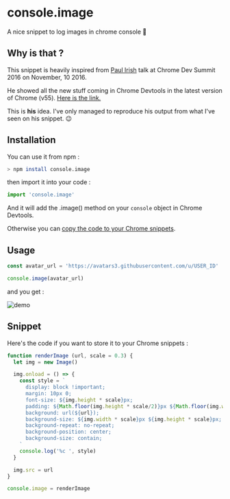 # console.image
A nice snippet to log images in chrome console 🌈


## Why is that ?
This snippet is heavily inspired from [Paul Irish](https://twitter.com/paul_irish) talk at Chrome Dev Summit 2016 on November, 10 2016.

He showed all the new stuff coming in Chrome Devtools in the latest version of Chrome (v55). [Here is the link.](https://www.youtube.com/watch?v=HF1luRD4Qmk)

This is **his** idea. I've only managed to reproduce his output from what I've seen on his snippet. 😉


## Installation

You can use it from npm :

```sh
> npm install console.image
```

then import it into your code :

```js
import 'console.image'
```

And it will add the .image() method on your `console` object in Chrome Devtools.


Otherwise you can [copy the code to your Chrome snippets](#snippet).
## Usage

```js
const avatar_url = 'https://avatars3.githubusercontent.com/u/USER_ID'

console.image(avatar_url)
```
and you get :

![demo](demo.gif)



## Snippet

Here's the code if you want to store it to your Chrome snippets :

```js
function renderImage (url, scale = 0.3) {
  let img = new Image()

  img.onload = () => {
    const style = `
      display: block !important;
      margin: 10px 0;
      font-size: ${img.height * scale}px;
      padding: ${Math.floor(img.height * scale/2)}px ${Math.floor(img.width * scale/2)}px;
      background: url(${url});
      background-size: ${img.width * scale}px ${img.height * scale}px;
      background-repeat: no-repeat;
      background-position: center;
      background-size: contain;
    `
    console.log('%c ', style)
  }

  img.src = url
}

console.image = renderImage
```
